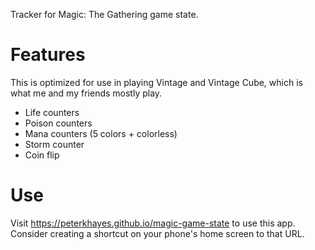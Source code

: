 Tracker for Magic: The Gathering game state.

# Features

This is optimized for use in playing Vintage and Vintage Cube, which is what me and my friends mostly play.

- Life counters
- Poison counters
- Mana counters (5 colors + colorless)
- Storm counter
- Coin flip

# Use

Visit https://peterkhayes.github.io/magic-game-state to use this app. Consider creating a shortcut on your phone's home screen to that URL.
